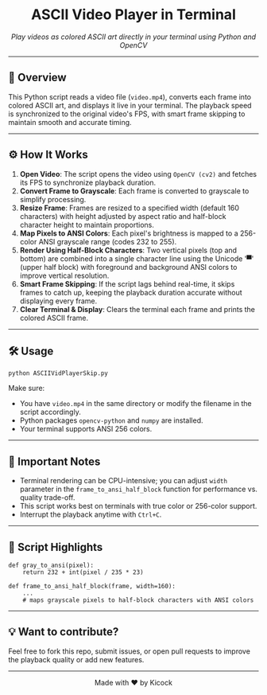 <h1 align="center">ASCII Video Player in Terminal</h1>

<p align="center">
  <em>Play videos as colored ASCII art directly in your terminal using Python and OpenCV</em>
</p>

---

<h2>📜 Overview</h2>

<p>
This Python script reads a video file (<code>video.mp4</code>), converts each frame into colored ASCII art, and displays it live in your terminal. The playback speed is synchronized to the original video's FPS, with smart frame skipping to maintain smooth and accurate timing.
</p>

---

<h2>⚙️ How It Works</h2>

<ol>
  <li>
    <strong>Open Video</strong>: The script opens the video using <code>OpenCV (cv2)</code> and fetches its FPS to synchronize playback duration.
  </li>
  <li>
    <strong>Convert Frame to Grayscale</strong>: Each frame is converted to grayscale to simplify processing.
  </li>
  <li>
    <strong>Resize Frame</strong>: Frames are resized to a specified width (default 160 characters) with height adjusted by aspect ratio and half-block character height to maintain proportions.
  </li>
  <li>
    <strong>Map Pixels to ANSI Colors</strong>: Each pixel's brightness is mapped to a 256-color ANSI grayscale range (codes 232 to 255).
  </li>
  <li>
    <strong>Render Using Half-Block Characters</strong>: Two vertical pixels (top and bottom) are combined into a single character line using the Unicode '▀' (upper half block) with foreground and background ANSI colors to improve vertical resolution.
  </li>
  <li>
    <strong>Smart Frame Skipping</strong>: If the script lags behind real-time, it skips frames to catch up, keeping the playback duration accurate without displaying every frame.
  </li>
  <li>
    <strong>Clear Terminal & Display</strong>: Clears the terminal each frame and prints the colored ASCII frame.
  </li>
</ol>

---

<h2>🛠️ Usage</h2>

<pre><code>python ASCIIVidPlayerSkip.py
</code></pre>

Make sure:
<ul>
  <li>You have <code>video.mp4</code> in the same directory or modify the filename in the script accordingly.</li>
  <li>Python packages <code>opencv-python</code> and <code>numpy</code> are installed.</li>
  <li>Your terminal supports ANSI 256 colors.</li>
</ul>

---

<h2>📌 Important Notes</h2>

<ul>
  <li>Terminal rendering can be CPU-intensive; you can adjust <code>width</code> parameter in the <code>frame_to_ansi_half_block</code> function for performance vs. quality trade-off.</li>
  <li>This script works best on terminals with true color or 256-color support.</li>
  <li>Interrupt the playback anytime with <code>Ctrl+C</code>.</li>
</ul>

---

<h2>🔧 Script Highlights</h2>

<pre><code>def gray_to_ansi(pixel):
    return 232 + int(pixel / 235 * 23)

def frame_to_ansi_half_block(frame, width=160):
    ...
    # maps grayscale pixels to half-block characters with ANSI colors
</code></pre>

---

<h2>💡 Want to contribute?</h2>
<p>Feel free to fork this repo, submit issues, or open pull requests to improve the playback quality or add new features.</p>

---

<p align="center">Made with ❤️ by Kicock</p>
